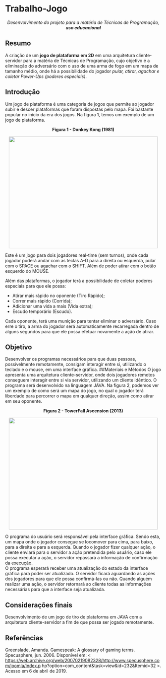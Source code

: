 # Trabalho-Jogo
*<p align="center">Desenvolvimento do projeto para a matéria de Técnicas de Programação, <strong>uso educacional</strong></p>*
## Resumo 
A criação de um **jogo de plataforma em 2D** em uma arquitetura cliente-servidor para a matéria de Técnicas de Programação, cujo objetivo é a eliminação do adversário com o uso de uma arma de fogo em um mapa de tamanho médio, onde há a possibilidade do jogador *pular, atirar, agachar e coletar Power-Ups (poderes especiais)*.
## Introdução
Um jogo de plataforma é uma categoria de jogos que permite ao jogador subir e descer plataformas que foram dispostas pelo mapa. Foi bastante popular no início da era dos jogos. Na figura 1, temos um exemplo de um jogo de plataforma. 

**<p align="center">Figura 1 - Donkey Kong (1981)</p>**

<p align="center">
  <img width="480" height="360" src="https://i.ytimg.com/vi/lwwmUqUTJQY/hqdefault.jpg">
</p>

Este é um jogo para dois jogadores real-time (sem turnos), onde cada jogador poderá andar com as teclas A-D para a direita ou esquerda, pular com o SPACE ou agachar com o SHIFT. Além de poder atirar com o botão esquerdo do MOUSE. 
 
Além das plataformas, o jogador terá a possibilidade de coletar poderes especiais para que ele possa: 
- Atirar mais rápido no oponente (Tiro Rápido); 
- Correr mais rápido (Corrida); 
- Adicionar uma vida a mais (Vida extra); 
- Escudo temporário (Escudo). 

Cada oponente, terá uma munição para tentar eliminar o adversário. Caso erre o tiro, a arma do jogador será automaticamente recarregada dentro de alguns segundos para que ele possa efetuar novamente a ação de atirar.
## Objetivo
Desenvolver os programas necessários para que duas pessoas, possivelmente remotamente, consigam interagir entre si, utilizando o teclado e o mouse, em uma interface gráfica. 
##Materiais e Métodos 
O jogo apresenta uma arquitetura cliente-servidor, onde dois jogadores remotos conseguem interagir entre si via servidor, utilizando um cliente idêntico. O programa será desenvolvido na linguagem JAVA. Na figura 2, podemos ver um exemplo de como será um mapa do jogo, no qual o jogador terá liberdade para percorrer o mapa em qualquer direção, assim como atirar em seu oponente. 

**<p align="center">Figura 2 - TowerFall Ascension (2013) </p>**

<p align="center">
  <img width="480" height="360" src="https://gocdkeys.pt/images/captures/towerfall-ascension-pc-cd-key-4.jpg">
</p>
                                                           
O programa do usuário será responsável pela interface gráfica. Sendo esta, um mapa onde o jogador consegue se locomover para cima, para baixo, para a direita e para a esquerda. Quando o jogador fizer qualquer ação, o cliente enviará para o servidor a ação pretendida pelo usuário, caso ele possa executar a ação, o servidor repassará a informação de confirmação da execução.  
O programa esperará receber uma atualização do estado da interface gráfica para poder ser atualizado. O servidor ficará aguardando as ações dos jogadores para que ele possa confirmá-las ou não. Quando alguém realizar uma ação, o servidor retornará ao cliente todas as informações necessárias para que a interface seja atualizada. 
## Considerações finais 
Desenvolvimento de um jogo de tiro de plataforma em JAVA com a arquitetura cliente-servidor a fim de que possa ser jogado remotamente. 
 
## Referências 
Greenslade, Amanda. Gamespeak: A glossary of gaming terms. Specusphere, jun. 2006. Disponível em: < https://web.archive.org/web/20070219082328/http://www.specusphere.com/joomla/index.p hp?option=com_content&task=view&id=232&Itemid=32 >. Acesso em 6 de abril de 2019. 
 
